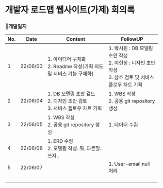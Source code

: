 # 개발자 로드맵 웹사이트(가제) 회의록



### 📅개발일지

| No.  | Date     | Content                                                      | FollowUP                                                     |
| ---- | -------- | ------------------------------------------------------------ | ------------------------------------------------------------ |
| 1    | 22/06/03 | 1. 아이디어 구체화<br />2. Readme 작성(기획 의도 및 서비스 기능 구체화) | 1. 박시원 : DB 모델링 초안 작성<br />2. 이현정 : 디자인 초안 작성<br />3. 상호 검토 및 서비스 플로우 차트 기획 |
| 2    | 22/06/04 | 1. DB 모델링 초안 검토<br />2. 디자인 초안 검토<br />3. 서비스 플로우 차트 기획 | 1. WBS 작성<br />2. 공용 git repository 생성                 |
| 3    | 22/06/05 | 1. WBS 작성<br />2. 공용 git repository 생성                 | 1. 데이터 수집                                               |
| 4    | 22/06/06 | 1. ERD 수정<br />2. 모델링 작성..뭐..다른말..쓰자..          |                                                              |
| 5    | 22/06/07 |                                                              | 1. User-email null 처리                                      |
|      |          |                                                              |                                                              |
|      |          |                                                              |                                                              |
|      |          |                                                              |                                                              |
|      |          |                                                              |                                                              |

